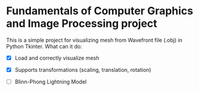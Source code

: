 # Fundamentals of Computer Graphics and Image Processing project

This is a simple project for visualizing mesh from Wavefront file (.obj) in Python Tkinter.
What can it do:
- [x] Load and correctly visualize mesh
- [x] Supports transformations (scaling, translation, rotation)
- [ ] Blinn-Phong Lightning Model
 


